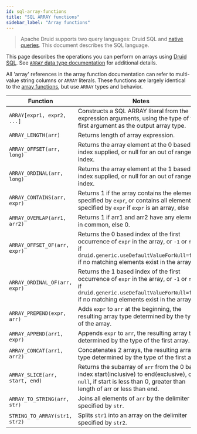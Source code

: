 ```yaml
---
id: sql-array-functions
title: "SQL ARRAY functions"
sidebar_label: "Array functions"
---
```


<!--
  ~ Licensed to the Apache Software Foundation (ASF) under one
  ~ or more contributor license agreements.  See the NOTICE file
  ~ distributed with this work for additional information
  ~ regarding copyright ownership.  The ASF licenses this file
  ~ to you under the Apache License, Version 2.0 (the
  ~ "License"); you may not use this file except in compliance
  ~ with the License.  You may obtain a copy of the License at
  ~
  ~   http://www.apache.org/licenses/LICENSE-2.0
  ~
  ~ Unless required by applicable law or agreed to in writing,
  ~ software distributed under the License is distributed on an
  ~ "AS IS" BASIS, WITHOUT WARRANTIES OR CONDITIONS OF ANY
  ~ KIND, either express or implied.  See the License for the
  ~ specific language governing permissions and limitations
  ~ under the License.
  -->

<!--
  The format of the tables that describe the functions and operators
  should not be changed without updating the script create-sql-docs
  in web-console/script/create-sql-docs, because the script detects
  patterns in this markdown file and parse it to TypeScript file for web console
-->


> Apache Druid supports two query languages: Druid SQL and [native queries](querying.md).
> This document describes the SQL language.

This page describes the operations you can perform on arrays using [Druid SQL](./sql.md). See [`ARRAY` data type documentation](./sql-data-types.md#arrays) for additional details.

All 'array' references in the array function documentation can refer to multi-value string columns or `ARRAY` literals. These functions are largely
identical to the [array functions](#array-functions), but use `ARRAY` types and behavior.

|Function|Notes|
|--------|-----|
|`ARRAY[expr1, expr2, ...]`|Constructs a SQL ARRAY literal from the expression arguments, using the type of the first argument as the output array type.|
|`ARRAY_LENGTH(arr)`|Returns length of array expression.|
|`ARRAY_OFFSET(arr, long)`|Returns the array element at the 0 based index supplied, or null for an out of range index.|
|`ARRAY_ORDINAL(arr, long)`|Returns the array element at the 1 based index supplied, or null for an out of range index.|
|`ARRAY_CONTAINS(arr, expr)`|Returns 1 if the array contains the element specified by `expr`, or contains all elements specified by `expr` if `expr` is an array, else 0.|
|`ARRAY_OVERLAP(arr1, arr2)`|Returns 1 if arr1 and arr2 have any elements in common, else 0.|
|`ARRAY_OFFSET_OF(arr, expr)`|Returns the 0 based index of the first occurrence of `expr` in the array, or `-1` or `null` if `druid.generic.useDefaultValueForNull=false` if no matching elements exist in the array.|
|`ARRAY_ORDINAL_OF(arr, expr)`|Returns the 1 based index of the first occurrence of `expr` in the array, or `-1` or `null` if `druid.generic.useDefaultValueForNull=false` if no matching elements exist in the array.|
|`ARRAY_PREPEND(expr, arr)`|Adds `expr` to `arr` at the beginning, the resulting array type determined by the type of the array.|
|`ARRAY_APPEND(arr1, expr)`|Appends `expr` to `arr`, the resulting array type determined by the type of the first array.|
|`ARRAY_CONCAT(arr1, arr2)`|Concatenates 2 arrays, the resulting array type determined by the type of the first array.|
|`ARRAY_SLICE(arr, start, end)`|Returns the subarray of `arr` from the 0 based index start(inclusive) to end(exclusive), or `null`, if start is less than 0, greater than length of arr or less than end.|
|`ARRAY_TO_STRING(arr, str)`|Joins all elements of `arr` by the delimiter specified by `str`.|
|`STRING_TO_ARRAY(str1, str2)`|Splits `str1` into an array on the delimiter specified by `str2`.|
